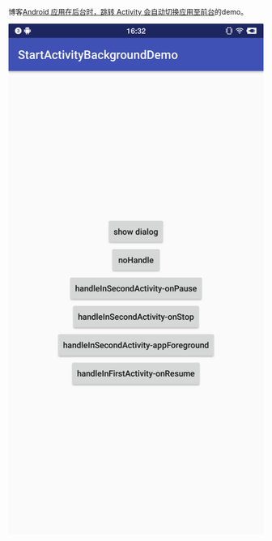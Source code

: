 博客[Android 应用在后台时，跳转 Activity 会自动切换应用至前台](https://blog.csdn.net/u013719138/article/details/79743895)的demo。

![1.png](/preview/preview1.png)
